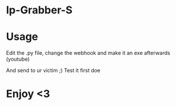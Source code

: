 # Ip-Grabber-S
# Usage
Edit the .py file, change the webhook and make it an exe afterwards (youtube)

And send to ur victim ;)
Test it first doe

# Enjoy <3
